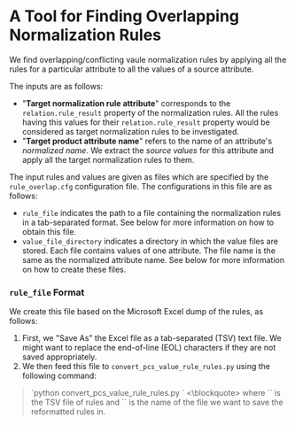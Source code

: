 # A Tool for Finding Overlapping Normalization Rules

We find overlapping/conflicting vaule normalization rules by applying all the rules for a particular attribute to all the values of a source attribute.

The inputs are as follows:

   * "**Target normalization rule attribute**" corresponds to the `relation.rule_result` property of the normalization rules. All the rules having this values for their `relation.rule_result` property would be considered as target normalization rules to be investigated.
   * "**Target product attribute name**" refers to the name of an attribute's *normalized name*. We extract the *source values* for this attribute and apply all the target normalization rules to them.

The input rules and values are given as files which are specified by the `rule_overlap.cfg` configuration file. The configurations in this file are as follows:

   * `rule_file` indicates the path to a file containing the normalization rules in a tab-separated format. See below for more information on how to obtain this file.
   * `value_file_directory` indicates a directory in which the value files are stored. Each file contains values of one attribute. The file name is the same as the normalized attribute name. See below for more information on how to create these files.

### `rule_file` Format

We create this file based on the Microsoft Excel dump of the rules, as follows:

   1. First, we "Save As" the Excel file as a tab-separated (TSV) text file. We might want to replace the end-of-line (EOL) characters if they are not saved appropriately.
   2. We then feed this file to `convert_pcs_value_rule_rules.py` using the following command:
   <blockquote> `python convert_pcs_value_rule_rules.py <input_file> <output_file>` <\blockquote>
   where `<input_file>` is the TSV file of rules and `<output_file>` is the name of the file we want to save the reformatted rules in.

